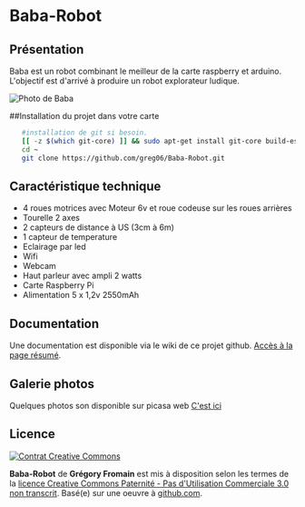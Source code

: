 ﻿Baba-Robot
==========

## Présentation
Baba est un robot combinant le meilleur de la carte raspberry et arduino.
L'objectif est d'arrivé à produire un robot explorateur ludique.

![Photo de Baba](https://lh6.googleusercontent.com/-d4xxWBYGvpk/UJrNrjxpw5I/AAAAAAAAHHg/UT7qXzCHGqg/s640/20121107_220702.jpg)


##Installation du projet dans votre carte
``` bash
   #installation de git si besoin.
   [[ -z $(which git-core) ]] && sudo apt-get install git-core build-essential
   cd ~
   git clone https://github.com/greg06/Baba-Robot.git
```

## Caractéristique technique
*  4 roues motrices avec Moteur 6v et roue codeuse sur les roues arrières
*  Tourelle 2 axes
*  2 capteurs de distance à US (3cm à 6m)
*  1 capteur de temperature
*  Eclairage par led
*  Wifi
*  Webcam
*  Haut parleur avec ampli 2 watts
*  Carte Raspberry Pi
*  Alimentation 5 x 1,2v 2550mAh

## Documentation
Une documentation est disponible via le wiki de ce projet github. [Accès à la page résumé](https://github.com/greg06/Baba-Robot/wiki/.R%C3%A9sum%C3%A9).

## Galerie photos
Quelques photos son disponible sur picasa web [C'est ici](https://picasaweb.google.com/gregoryfromain/Baba?authuser=0&feat=directlink)

## Licence
[![Contrat Creative Commons](http://i.creativecommons.org/l/by-nc/3.0/88x31.png)](http://creativecommons.org/licenses/by-nc/3.0/)

**Baba-Robot** de **Grégory Fromain** est mis à disposition selon les termes de la [licence Creative Commons Paternité - Pas d'Utilisation Commerciale 3.0 non transcrit](http://creativecommons.org/licenses/by-nc/3.0/).
Basé(e) sur une oeuvre à [github.com](https://github.com/greg06/Baba-Robot).